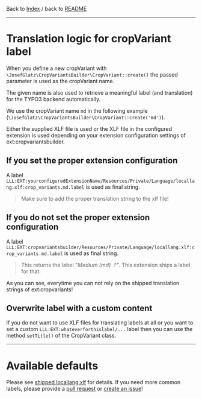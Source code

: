 Back to [Index](Index.md) / back to [README](../../../README.md)

---

# Translation logic for cropVariant label

When you define a new cropVariant with
`\JosefGlatz\CropVariantsBuilder\CropVariant::create()` the passed
parameter is used as the cropVariant name.

The given name is also used to retrieve a meaningful label (and
translation) for the TYPO3 backend automatically.

We use the cropVariant name `md` in the following example
(`\JosefGlatz\CropVariantsBuilder\CropVariant::create('md')`).

Either the supplied XLF file is used or the XLF file in the configured extension
is used depending on your extension configuration settings of
ext:cropvariantsbuilder.

## If you set the proper extension configuration

A label
`LLL:EXT:yourconfiguredExtensionName/Resources/Private/Language/locallang.xlf:crop_variants.md.label`
is used as final string.

> Make sure to add the proper translation string to the xlf file!

## If you do not set the proper extension configuration

A label
`LLL:EXT:cropvariantsbuilder/Resources/Private/Language/locallang.xlf:crop_variants.md.label`
is used as final string.

> This returns the label "_Medium (md) &#8673;_". This extension ships a
> label for that.

As you can see, everytime you can not rely on the shipped translation strings
of ext:cropvariants!

## Overwrite label with a custom content

If you do not want to use XLF files for translating labels at all or you want
to set a custom `LLL:EXT:whateverforthislabel/...` label then you can use the
method `setTitle()` of the CropVariant class.


---

# Available defaults

Please see
[shipped locallang.xlf](../../../Resources/Private/Language/locallang.xlf) for
details. If you need more common labels, please provide a [pull request](https://github.com/josefglatz/cropvariantsbuilder/pulls) or
[create an issue](https://github.com/josefglatz/cropvariantsbuilder/issues/new)!
